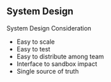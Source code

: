 ## System Design
    
System Design Consideration
* Easy to scale
* Easy to test
* Easy to distribute among team
* Interface to sandbox impact
* Single source of truth
